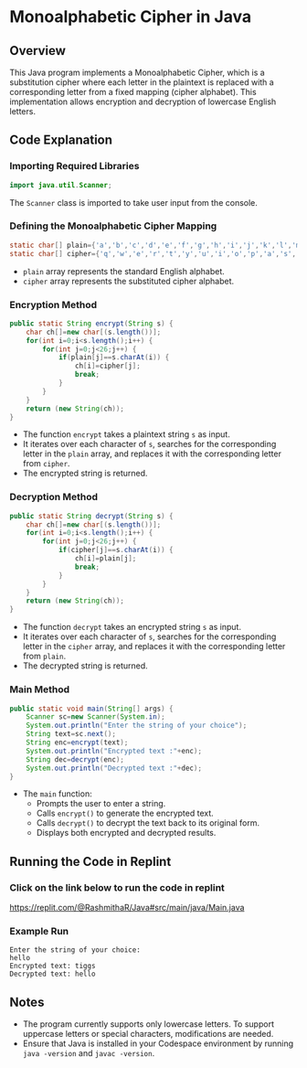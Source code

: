 # Monoalphabetic Cipher in Java

## Overview
This Java program implements a Monoalphabetic Cipher, which is a substitution cipher where each letter in the plaintext is replaced with a corresponding letter from a fixed mapping (cipher alphabet). This implementation allows encryption and decryption of lowercase English letters.

## Code Explanation

### Importing Required Libraries
```java
import java.util.Scanner;
```
The `Scanner` class is imported to take user input from the console.

### Defining the Monoalphabetic Cipher Mapping
```java
static char[] plain={'a','b','c','d','e','f','g','h','i','j','k','l','m','n','o','p','q','r','s','t','u','v','w','x','y','z'};
static char[] cipher={'q','w','e','r','t','y','u','i','o','p','a','s','d','f','g','h','j','k','l','z','x','c','v','b','n','m'};
```
- `plain` array represents the standard English alphabet.
- `cipher` array represents the substituted cipher alphabet.

### Encryption Method
```java
public static String encrypt(String s) {
    char ch[]=new char[(s.length())];
    for(int i=0;i<s.length();i++) {
        for(int j=0;j<26;j++) {
            if(plain[j]==s.charAt(i)) {
                ch[i]=cipher[j];
                break;
            }
        }
    }
    return (new String(ch));
}
```
- The function `encrypt` takes a plaintext string `s` as input.
- It iterates over each character of `s`, searches for the corresponding letter in the `plain` array, and replaces it with the corresponding letter from `cipher`.
- The encrypted string is returned.

### Decryption Method
```java
public static String decrypt(String s) {
    char ch[]=new char[(s.length())];
    for(int i=0;i<s.length();i++) {
        for(int j=0;j<26;j++) {
            if(cipher[j]==s.charAt(i)) {
                ch[i]=plain[j];
                break;
            }
        }
    }
    return (new String(ch));
}
```
- The function `decrypt` takes an encrypted string `s` as input.
- It iterates over each character of `s`, searches for the corresponding letter in the `cipher` array, and replaces it with the corresponding letter from `plain`.
- The decrypted string is returned.

### Main Method
```java
public static void main(String[] args) {
    Scanner sc=new Scanner(System.in);
    System.out.println("Enter the string of your choice");
    String text=sc.next();
    String enc=encrypt(text);
    System.out.println("Encrypted text :"+enc);
    String dec=decrypt(enc);
    System.out.println("Decrypted text :"+dec);
}
```
- The `main` function:
  - Prompts the user to enter a string.
  - Calls `encrypt()` to generate the encrypted text.
  - Calls `decrypt()` to decrypt the text back to its original form.
  - Displays both encrypted and decrypted results.

## Running the Code in Replint

### Click on the link below to run the code in replint

https://replit.com/@RashmithaR/Java#src/main/java/Main.java


### Example Run
```
Enter the string of your choice:
hello
Encrypted text: tiggs
Decrypted text: hello
```

## Notes
- The program currently supports only lowercase letters. To support uppercase letters or special characters, modifications are needed.
- Ensure that Java is installed in your Codespace environment by running `java -version` and `javac -version`.



